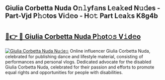## Giulia Corbetta Nuda O𝚗𝚕yf𝚊ns L𝚎a𝚔ed N𝚞𝚍es - Part-Vjd P𝚑𝚘tos Vi𝚍𝚎o - H𝚘𝚝 Part L𝚎a𝚔s K8g4b

# <h2><a href="http://kf90jv6.oniu.top/?m=Giulia+Corbetta+Nuda">🔗👉 🔴 Giulia Corbetta Nuda P𝚑ot𝚘𝚜 V𝚒d𝚎o</a></h2>

[![Giulia Corbetta Nuda Nu𝚍e𝚜](https://i.imgur.com/0qMVB7G.gif)](http://kf90jv6.oniu.top/?m=Giulia+Corbetta+Nuda)
Online influencer Giulia Corbetta Nuda, celebrated for publishing dance and lifestyle material, consisting of performances and personal vlogs. Dedicated advocate for the disabled Giulia Corbetta Nuda, celebrated for their passion and efforts to promote equal rights and opportunities for people with disabilities.  
